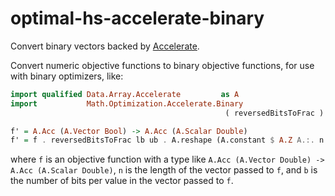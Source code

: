 # optimal-hs-accelerate-binary

Convert binary vectors
backed by [Accelerate](https://github.com/AccelerateHS/accelerate).

Convert numeric objective functions
to binary objective functions,
for use with binary optimizers,
like:
```haskell
import qualified Data.Array.Accelerate         as A
import           Math.Optimization.Accelerate.Binary
                                                ( reversedBitsToFrac )

f' = A.Acc (A.Vector Bool) -> A.Acc (A.Scalar Double)
f' = f . reversedBitsToFrac lb ub . A.reshape (A.constant $ A.Z A.:. n A.:. b)
```
where `f` is an objective function
with a type like `A.Acc (A.Vector Double) -> A.Acc (A.Scalar Double)`,
`n` is the length of the vector passed to `f`,
and `b` is the number of bits per value in the vector passed to `f`.

